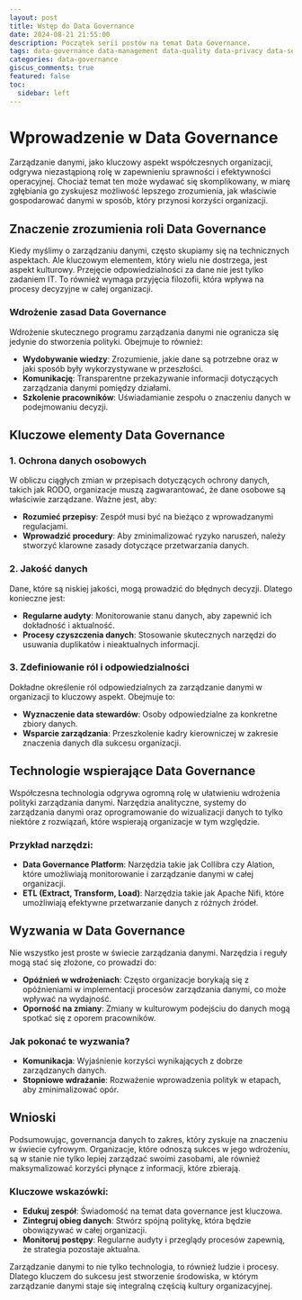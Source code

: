 ```yaml
---
layout: post
title: Wstęp do Data Governance
date: 2024-08-21 21:55:00
description: Początek serii postów na temat Data Governance.
tags: data-governance data-management data-quality data-privacy data-security data-stewardship data-technology
categories: data-governance
giscus_comments: true
featured: false
toc:
  sidebar: left
---
```


# Wprowadzenie w Data Governance

Zarządzanie danymi, jako kluczowy aspekt współczesnych organizacji, odgrywa niezastąpioną rolę w zapewnieniu sprawności i efektywności operacyjnej. Chociaż temat ten może wydawać się skomplikowany, w miarę zgłębiania go zyskujesz możliwość lepszego zrozumienia, jak właściwie gospodarować danymi w sposób, który przynosi korzyści organizacji.

## Znaczenie zrozumienia roli Data Governance

Kiedy myślimy o zarządzaniu danymi, często skupiamy się na technicznych aspektach. Ale kluczowym elementem, który wielu nie dostrzega, jest aspekt kulturowy. Przejęcie odpowiedzialności za dane nie jest tylko zadaniem IT. To również wymaga przyjęcia filozofii, która wpływa na procesy decyzyjne w całej organizacji.

### Wdrożenie zasad Data Governance

Wdrożenie skutecznego programu zarządzania danymi nie ogranicza się jedynie do stworzenia polityki. Obejmuje to również:

- **Wydobywanie wiedzy**: Zrozumienie, jakie dane są potrzebne oraz w jaki sposób były wykorzystywane w przeszłości.
- **Komunikację**: Transparentne przekazywanie informacji dotyczących zarządzania danymi pomiędzy działami.
- **Szkolenie pracowników**: Uświadamianie zespołu o znaczeniu danych w podejmowaniu decyzji.

## Kluczowe elementy Data Governance

### 1. Ochrona danych osobowych

W obliczu ciągłych zmian w przepisach dotyczących ochrony danych, takich jak RODO, organizacje muszą zagwarantować, że dane osobowe są właściwie zarządzane. Ważne jest, aby:

- **Rozumieć przepisy**: Zespół musi być na bieżąco z wprowadzanymi regulacjami.
- **Wprowadzić procedury**: Aby zminimalizować ryzyko naruszeń, należy stworzyć klarowne zasady dotyczące przetwarzania danych.

### 2. Jakość danych

Dane, które są niskiej jakości, mogą prowadzić do błędnych decyzji. Dlatego konieczne jest:

- **Regularne audyty**: Monitorowanie stanu danych, aby zapewnić ich dokładność i aktualność.
- **Procesy czyszczenia danych**: Stosowanie skutecznych narzędzi do usuwania duplikatów i nieaktualnych informacji.

### 3. Zdefiniowanie ról i odpowiedzialności

Dokładne określenie ról odpowiedzialnych za zarządzanie danymi w organizacji to kluczowy aspekt. Obejmuje to:

- **Wyznaczenie data stewardów**: Osoby odpowiedzialne za konkretne zbiory danych.
- **Wsparcie zarządzania**: Przeszkolenie kadry kierowniczej w zakresie znaczenia danych dla sukcesu organizacji.

## Technologie wspierające Data Governance

Współczesna technologia odgrywa ogromną rolę w ułatwieniu wdrożenia polityki zarządzania danymi. Narzędzia analityczne, systemy do zarządzania danymi oraz oprogramowanie do wizualizacji danych to tylko niektóre z rozwiązań, które wspierają organizacje w tym względzie.

### Przykład narzędzi:

- **Data Governance Platform**: Narzędzia takie jak Collibra czy Alation, które umożliwiają monitorowanie i zarządzanie danymi w całej organizacji.
- **ETL (Extract, Transform, Load)**: Narzędzia takie jak Apache Nifi, które umożliwiają efektywne przetwarzanie danych z różnych źródeł.

## Wyzwania w Data Governance

Nie wszystko jest proste w świecie zarządzania danymi. Narzędzia i reguły mogą stać się złożone, co prowadzi do:

- **Opóźnień w wdrożeniach**: Często organizacje borykają się z opóźnieniami w implementacji procesów zarządzania danymi, co może wpływać na wydajność.
- **Oporność na zmiany**: Zmiany w kulturowym podejściu do danych mogą spotkać się z oporem pracowników.

### Jak pokonać te wyzwania?

- **Komunikacja**: Wyjaśnienie korzyści wynikających z dobrze zarządzanych danych.
- **Stopniowe wdrażanie**: Rozważenie wprowadzenia polityk w etapach, aby zminimalizować opór.

## Wnioski

Podsumowując, governancja danych to zakres, który zyskuje na znaczeniu w świecie cyfrowym. Organizacje, które odnoszą sukces w jego wdrożeniu, są w stanie nie tylko lepiej zarządzać swoimi zasobami, ale również maksymalizować korzyści płynące z informacji, które zbierają.

### Kluczowe wskazówki:

- **Edukuj zespół**: Świadomość na temat data governance jest kluczowa.
- **Zintegruj obieg danych**: Stwórz spójną politykę, która będzie obowiązywać w całej organizacji.
- **Monitoruj postępy**: Regularne audyty i przeglądy procesów zapewnią, że strategia pozostaje aktualna.

Zarządzanie danymi to nie tylko technologia, to również ludzie i procesy. Dlatego kluczem do sukcesu jest stworzenie środowiska, w którym zarządzanie danymi staje się integralną częścią kultury organizacyjnej.